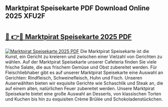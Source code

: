 ## Marktpirat Speisekarte PDF Download Online 2025 XFU2F

# <h2><a href="http://gcbcwqk.nevu.top/?p=Marktpirat+Speisekarte">🔗 👉🔴 Marktpirat Speisekarte 2025 PDF</a></h2>

[![Marktpirat Speisekarte 2025 PDF](https://i.imgur.com/dBaPXMq.png)](http://gcbcwqk.nevu.top/?p=Marktpirat+Speisekarte)
Die Marktpirat Speisekarte ist die Kunst, ein Gericht zu kreieren und zwischen einer Vielzahl von Gerichten zu wählen. Auf der Marktpirat Speisekarte unserer Cafeteria finden Sie viele frische Salate, die aus frischem Gemüse und Obst zubereitet werden. Für Fleischliebhaber gibt es auf unserer Marktpirat Speisekarte eine Auswahl an Gerichten: Rindfleisch, Schweinefleisch, Huhn und Fisch. Unseren Auserwählten bieten wir exquisite Gerichte wie Schaschlik und Steak an, die auf einem alten, natürlichen Feuer zubereitet werden. Unsere Marktpirat Speisekarte bietet eine große Auswahl an Desserts, von klassischen Torten und Kuchen bis hin zu exquisiten Crème Brûlée und Schokoladenstückchen.
